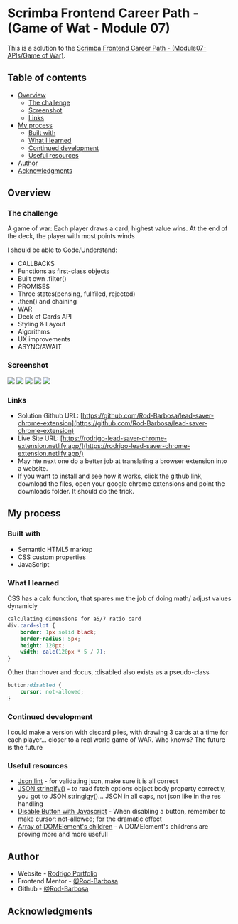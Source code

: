# Scrimba Frontend Career Path - (Game of Wat - Module 07)

This is a solution to the [Scrimba Frontend Career Path - (Module07-APIs/Game of War)](https://scrimba.com/learn/frontend).

## Table of contents

- [Overview](#overview)
  - [The challenge](#the-challenge)
  - [Screenshot](#screenshot)
  - [Links](#links)
- [My process](#my-process)
  - [Built with](#built-with)
  - [What I learned](#what-i-learned)
  - [Continued development](#continued-development)
  - [Useful resources](#useful-resources)
- [Author](#author)
- [Acknowledgments](#acknowledgments)


## Overview

### The challenge

A game of war: Each player draws a card, highest value wins. At the end of the deck, the player with most points winds

I should be able to Code/Understand:

- CALLBACKS
- Functions as first-class objects
- Built own .filter()
- PROMISES
- Three states(pensing, fullfiled, rejected)
- .then() and chaining
- WAR
- Deck of Cards API
- Styling & Layout
- Algorithms
- UX improvements
- ASYNC/AWAIT

### Screenshot

![](./img/start.png)
![](./img/deck.png)
![](./img/drawCard.png)
![](./img/keepScore.png)
![](./img/end.png)

### Links

- Solution Github URL: [https://github.com/Rod-Barbosa/lead-saver-chrome-extension](https://github.com/Rod-Barbosa/lead-saver-chrome-extension)
- Live Site URL: [https://rodrigo-lead-saver-chrome-extension.netlify.app/](https://rodrigo-lead-saver-chrome-extension.netlify.app/)
- May hte next one do a better job at translating a browser extension into a website. 
- If you want to install and see how it works, click the github link, download the files, open your google chrome extensions and point the downloads folder. It should do the trick.

## My process

### Built with

- Semantic HTML5 markup
- CSS custom properties
- JavaScript

### What I learned

CSS has a calc function, that spares me the job of doing math/ adjust values dynamicly
```css
calculating dimensions for a5/7 ratio card
div.card-slot {
    border: 1px solid black;
    border-radius: 5px;
    height: 120px;
    width: calc(120px * 5 / 7);
}
```

Other than :hover and :focus, :disabled also exists as a pseudo-class
```css
button:disabled {
    cursor: not-allowed;
}

```


### Continued development

I could make a version with discard piles, with drawing 3 cards at a time for each player... closer to a real world game of WAR. Who knows? The future is the future

### Useful resources

- [Json lint](https://jsonlint.com/) - for validating json, make sure it is all correct
- [JSON.stringify()](https://developer.mozilla.org/pt-BR/docs/Web/JavaScript/Reference/Global_Objects/JSON/stringify) - to read fetch options object body property correctly, you got to JSON.stringigy()… JSON in all caps, not json like in the res handling
- [Disable Button with Javascript](https://www.w3schools.com/jsref/prop_pushbutton_disabled.asp) - When disabling a button, remember to make cursor: not-allowed; for the dramatic effect
- [Array of DOMElement's children](https://developer.mozilla.org/en-US/docs/Web/API/Element/children) - A DOMElement's childrens are proving more and more usefull

## Author

- Website - [Rodrigo Portfolio](https://www.gelatodigital.com)
- Frontend Mentor - [@Rod-Barbosa](https://www.frontendmentor.io/profile/Rod-Barbosa)
- Github - [@Rod-Barbosa](https://github.com/Rod-Barbosa)

## Acknowledgments

